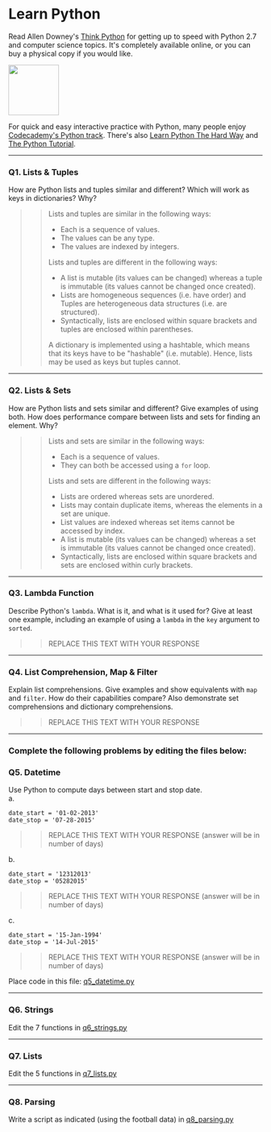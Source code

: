 # Learn Python

Read Allen Downey's [Think Python](http://www.greenteapress.com/thinkpython/) for getting up to speed with Python 2.7 and computer science topics. It's completely available online, or you can buy a physical copy if you would like.

<a href="http://www.greenteapress.com/thinkpython/"><img src="img/think_python.png" style="width: 100px;" target="_blank"></a>

For quick and easy interactive practice with Python, many people enjoy [Codecademy's Python track](http://www.codecademy.com/en/tracks/python). There's also [Learn Python The Hard Way](http://learnpythonthehardway.org/book/) and [The Python Tutorial](https://docs.python.org/2/tutorial/).

---

### Q1. Lists &amp; Tuples

How are Python lists and tuples similar and different? Which will work as keys in dictionaries? Why?

>> Lists and tuples are similar in the following ways:
>> - Each is a sequence of values.
>> - The values can be any type.
>> - The values are indexed by integers.
>>
>> Lists and tuples are different in the following ways:
>> - A list is mutable (its values can be changed) whereas a tuple is immutable (its values cannot be changed once created).
>> - Lists are homogeneous sequences (i.e. have order) and Tuples are heterogeneous data structures (i.e. are structured).
>> - Syntactically, lists are enclosed within square brackets and tuples are enclosed within parentheses.
>>
>> A dictionary is implemented using a hashtable, which means that its keys have to be "hashable" (i.e. mutable). Hence, lists may be used as keys but tuples cannot.

---

### Q2. Lists &amp; Sets

How are Python lists and sets similar and different? Give examples of using both. How does performance compare between lists and sets for finding an element. Why?

>> Lists and sets are similar in the following ways:
>> - Each is a sequence of values.
>> - They can both be accessed using a `for` loop.
>>
>> Lists and sets are different in the following ways:
>> - Lists are ordered whereas sets are unordered.
>> - Lists may contain duplicate items, whereas the elements in a set are unique.
>> - List values are indexed whereas set items cannot be accessed by index.
>> - A list is mutable (its values can be changed) whereas a set is immutable (its values cannot be changed once created).
>> - Syntactically, lists are enclosed within square brackets and sets are enclosed within curly brackets.

---

### Q3. Lambda Function

Describe Python's `lambda`. What is it, and what is it used for? Give at least one example, including an example of using a `lambda` in the `key` argument to `sorted`.

>> REPLACE THIS TEXT WITH YOUR RESPONSE

---

### Q4. List Comprehension, Map &amp; Filter

Explain list comprehensions. Give examples and show equivalents with `map` and `filter`. How do their capabilities compare? Also demonstrate set comprehensions and dictionary comprehensions.

>> REPLACE THIS TEXT WITH YOUR RESPONSE

---

### Complete the following problems by editing the files below:

### Q5. Datetime
Use Python to compute days between start and stop date.   
a.  

```
date_start = '01-02-2013'    
date_stop = '07-28-2015'
```

>> REPLACE THIS TEXT WITH YOUR RESPONSE (answer will be in number of days)

b.  
```
date_start = '12312013'  
date_stop = '05282015'  
```

>> REPLACE THIS TEXT WITH YOUR RESPONSE (answer will be in number of days)

c.  
```
date_start = '15-Jan-1994'      
date_stop = '14-Jul-2015'  
```

>> REPLACE THIS TEXT WITH YOUR RESPONSE  (answer will be in number of days)

Place code in this file: [q5_datetime.py](python/q5_datetime.py)

---

### Q6. Strings
Edit the 7 functions in [q6_strings.py](python/q6_strings.py)

---

### Q7. Lists
Edit the 5 functions in [q7_lists.py](python/q7_lists.py)

---

### Q8. Parsing
Write a script as indicated (using the football data) in [q8_parsing.py](python/q8_parsing.py)





